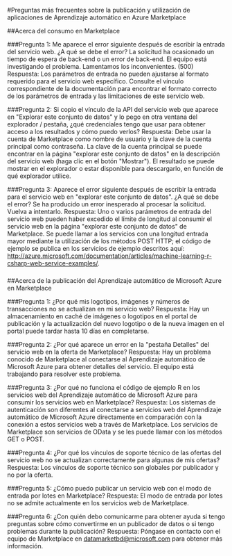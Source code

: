 ﻿<properties 
	pageTitle="Preguntas más frecuentes sobre la publicación y utilización de aplicaciones de Aprendizaje automático en Azure Marketplace | Azure" 
	description="Preguntas más frecuentes" 
	services="machine-learning" 
	documentationCenter="" 
	authors="luisca" 
	manager="paulettm" 
	editor="cgronlun"/>

<tags 
	ms.service="machine-learning" 
	ms.workload="data-services" 
	ms.tgt_pltfrm="na" 
	ms.devlang="na" 
	ms.topic="article" 
	ms.date="02/10/2015" 
	ms.author="luisca"/> 

#Preguntas más frecuentes sobre la publicación y utilización de aplicaciones de Aprendizaje automático en Azure Marketplace

##Acerca del consumo en Marketplace


###Pregunta 1: Me aparece el error siguiente después de escribir la entrada del servicio web. ¿A qué se debe el error?
La solicitud ha ocasionado un tiempo de espera de back-end o un error de back-end. El equipo está investigando el problema. Lamentamos los inconvenientes. (500)
Respuesta: Los parámetros de entrada no pueden ajustarse al formato requerido para el servicio web específico. Consulte el vínculo correspondiente de la documentación para encontrar el formato correcto de los parámetros de entrada y las limitaciones de este servicio web.

###Pregunta 2: Si copio el vínculo de la API del servicio web que aparece en "Explorar este conjunto de datos" y lo pego en otra ventana del explorador / pestaña, ¿qué credenciales tengo que usar para obtener acceso a los resultados y cómo puedo verlos?
Respuesta: Debe usar la cuenta de Marketplace como nombre de usuario y la clave de la cuenta principal como contraseña. La clave de la cuenta principal se puede encontrar en la página "explorar este conjunto de datos" en la descripción del servicio web (haga clic en el botón "Mostrar"). El resultado se puede mostrar en el explorador o estar disponible para descargarlo, en función de qué explorador utilice.

###Pregunta 3: Aparece el error siguiente después de escribir la entrada para el servicio web en "explorar este conjunto de datos". ¿A qué se debe el error?
Se ha producido un error inesperado al procesar la solicitud. Vuelva a intentarlo.
Respuesta: Uno o varios parámetros de entrada del servicio web pueden haber excedido el límite de longitud al consumir el servicio web en la página "explorar este conjunto de datos" de Marketplace. Se puede llamar a los servicios con una longitud entrada mayor mediante la utilización de los métodos POST HTTP; el código de ejemplo se publica en los servicios de ejemplo descritos aquí: http://azure.microsoft.com/documentation/articles/machine-learning-r-csharp-web-service-examples/.

###

##Acerca de la publicación del Aprendizaje automático de Microsoft Azure en Marketplace

###Pregunta 1: ¿Por qué mis logotipos, imágenes y números de transacciones no se actualizan en mi servicio web? 
Respuesta: Hay un almacenamiento en caché de imágenes o logotipos en el portal de publicación y la actualización del nuevo logotipo o de la nueva imagen en el portal puede tardar hasta 10 días en completarse.

###Pregunta 2: ¿Por qué aparece un error en la "pestaña Detalles" del servicio web en la oferta de Marketplace?
Respuesta: Hay un problema conocido de Marketplace al conectarse al Aprendizaje automático de Microsoft Azure para obtener detalles del servicio. El equipo está trabajando para resolver este problema.

###Pregunta 3: ¿Por qué no funciona el código de ejemplo R en los servicios web del Aprendizaje automático de Microsoft Azure para consumir los servicios web en Marketplace?
Respuesta: Los sistemas de autenticación son diferentes al conectarse a servicios web del Aprendizaje automático de Microsoft Azure directamente en comparación con la conexión a estos servicios web a través de Marketplace. Los servicios de Marketplace son servicios de OData y se les puede llamar con los métodos GET o POST. 

###Pregunta 4: ¿Por qué los vínculos de soporte técnico de las ofertas del servicio web no se actualizan correctamente para algunas de mis ofertas?
Respuesta: Los vínculos de soporte técnico son globales por publicador y no por la oferta. 

###Pregunta 5: ¿Cómo puedo publicar un servicio web con el modo de entrada por lotes en Marketplace?
Respuesta: El modo de entrada por lotes no se admite actualmente en los servicios web de Marketplace.

###Pregunta 6: ¿Con quién debo comunicarme para obtener ayuda si tengo preguntas sobre cómo convertirme en un publicador de datos o si tengo problemas durante la publicación?
Respuesta: Póngase en contacto con el equipo de Marketplace en datamarketbd@microsoft.com para obtener más información.






<!--HONumber=46--> 
